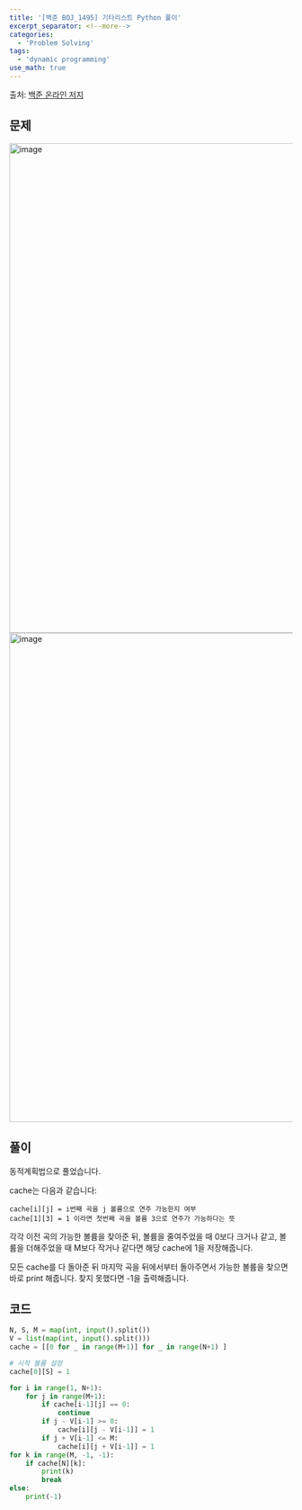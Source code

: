 ```yaml
---
title: '[백준 BOJ_1495] 기타리스트 Python 풀이'
excerpt_separator: <!--more-->
categories:
  - 'Problem Solving'
tags:
  - 'dynamic programming'
use_math: true
---
```


출처: [백준 온라인 저지](https://www.acmicpc.net/problem/1495)

## 문제

<img width="870" alt="image" src="https://user-images.githubusercontent.com/59808674/179390055-40aafc1b-b906-4a19-ab6e-b468265ffc27.png">
<img width="869" alt="image" src="https://user-images.githubusercontent.com/59808674/179390075-b6cfcf59-13ae-41ec-b8ac-5369f996ccc3.png">

## 풀이

동적계획법으로 풀었습니다.

cache는 다음과 같습니다:

```
cache[i][j] = i번째 곡을 j 볼륨으로 연주 가능한지 여부
cache[1][3] = 1 이라면 첫번째 곡을 볼륨 3으로 연주가 가능하다는 뜻
```

각각 이전 곡의 가능한 볼륨을 찾아준 뒤, 볼륨을 줄여주었을 때 0보다 크거나 같고, 볼륨을 더해주었을 때 M보다 작거나 같다면 해당 cache에 1을 저장해줍니다.  

모든 cache를 다 돌아준 뒤 마지막 곡을 뒤에서부터 돌아주면서 가능한 볼륨을 찾으면 바로 print 해줍니다. 찾지 못했다면 -1을 출력해줍니다.  

## 코드

```python
N, S, M = map(int, input().split())
V = list(map(int, input().split()))
cache = [[0 for _ in range(M+1)] for _ in range(N+1) ]

# 시작 볼륨 설정
cache[0][S] = 1

for i in range(1, N+1):
    for j in range(M+1):
        if cache[i-1][j] == 0:
            continue
        if j - V[i-1] >= 0:
            cache[i][j - V[i-1]] = 1
        if j + V[i-1] <= M:
            cache[i][j + V[i-1]] = 1
for k in range(M, -1, -1):
    if cache[N][k]:
        print(k)
        break
else:
    print(-1)
```
